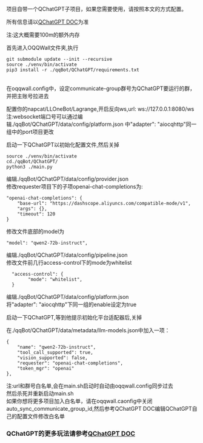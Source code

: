 项目自带一个QChatGPT子项目，如果您需要使用，请按照本文的方式配置。

所有信息请以[QChatGPT DOC](https://qchatgpt.rockchin.top/posts/config/)为准

注:这大概需要100m的额外内存

首先进入OQQWall文件夹,执行
```
git submodule update --init --recursive
source ./venv/bin/activate
pip3 install -r ./qqBot/QChatGPT/requirements.txt
```
<br/>在oqqwall.config中，设定communicate-group群号为QChatGPT要运行的群，并把主账号拉进去


配置你的napcat/LLOneBot/Lagrange,开启反向ws,url: ws://127.0.0.1:8080/ws
<br/>注:websocket端口号可以通过编辑./qqBot/QChatGPT/data/config/platform.json 中"adapter": "aiocqhttp"同一组中的port项目更改

启动一下QChatGPT以初始化配置文件,然后关掉
```
source ./venv/bin/activate
cd./qqBot/QChatGPT/
python3 ./main.py
```

编辑./qqBot/QChatGPT/data/config/provider.json
<br/>修改requester项目下的子项openai-chat-completions为:
```
"openai-chat-completions": {
    "base-url": "https://dashscope.aliyuncs.com/compatible-mode/v1",
    "args": {},
    "timeout": 120
}
```
修改文件底部的model为
```
"model": "qwen2-72b-instruct",
```
编辑./qqBot/QChatGPT/data/config/pipeline.json
<br/> 修改文件前几行access-control下的mode为whitelist
```
  "access-control": {
        "mode": "whitelist",
  }
```
编辑./qqBot/QChatGPT/data/config/platform.json
<br/>将"adapter": "aiocqhttp"下同一组的enable设定为true

启动一下QChatGPT,等到他提示初始化平台适配器后,关掉

在./qqBot/QChatGPT/data/metadata/llm-models.json中加入一项：
```
{
    "name": "qwen2-72b-instruct",
    "tool_call_supported": true,
    "vision_supported": false,
    "requester": "openai-chat-completions",
    "token_mgr": "openai"
},
```
注:url和群号白名单,会在main.sh启动时自动由oqqwall.config同步过去
<br/>然后杀死并重新启动main.sh
<br/>如果你想将更多项目加入白名单，请在oqqwall.caonfig中关闭auto_sync_communicate_group_id,然后参考QChatGPT DOC编辑QChatGPT自己的配置文件修改白名单

### QChatGPT的更多玩法请参考[QChatGPT DOC](https://qchatgpt.rockchin.top/posts/config/)